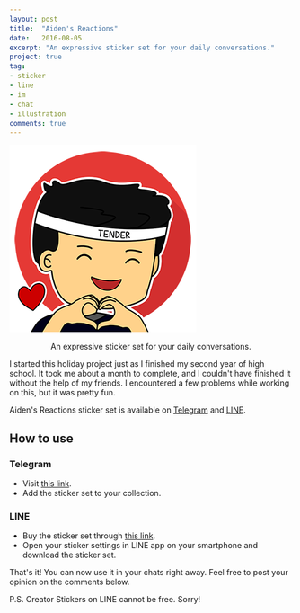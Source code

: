 ```yaml
---
layout: post
title:  "Aiden's Reactions"
date:   2016-08-05
excerpt: "An expressive sticker set for your daily conversations."
project: true
tag:
- sticker 
- line
- im
- chat
- illustration
comments: true
---
```


![Aiden's Reactions](/assets/img/projects/aidensreactions.png)  
    
<center>An expressive sticker set for your daily conversations.</center>

I started this holiday project just as I finished my second year of high school.
It took me about a month to complete, and I couldn't have finished it without the help of my friends.
I encountered a few problems while working on this, but it was pretty fun.
 
Aiden's Reactions sticker set is available on [Telegram](https://telegram.me) and [LINE](https://line.me).

## How to use

### Telegram
* Visit [this link](https://telegram.me/addstickers/AidenR1).
* Add the sticker set to your collection.

### LINE
* Buy the sticker set through [this link](https://line.me/S/sticker/1306613).
* Open your sticker settings in LINE app on your smartphone and download the sticker set.
     
That's it! You can now use it in your chats right away.
Feel free to post your opinion on the comments below.

P.S. Creator Stickers on LINE cannot be free. Sorry!
